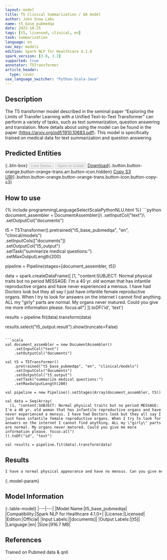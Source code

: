 ```yaml
---
layout: model
title: T5 Clinical Summarization / QA model
author: John Snow Labs
name: t5_base_pubmedqa
date: 2022-10-25
tags: [t5, licensed, clinical, en]
task: Summarization
language: en
nav_key: models
edition: Spark NLP for Healthcare 4.1.0
spark_version: [3.0, 3.2]
supported: true
annotator: T5Transformer
article_header:
  type: cover
use_language_switcher: "Python-Scala-Java"
---
```


## Description

The T5 transformer model described in the seminal paper “Exploring the Limits of Transfer Learning with a Unified Text-to-Text Transformer” can perform a variety of tasks, such as text summarization, question answering and translation. More details about using the model can be found in the paper (https://arxiv.org/pdf/1910.10683.pdf). This model is specifically trained on medical data for text summarization and question answering.

## Predicted Entities



{:.btn-box}
<button class="button button-orange" disabled>Live Demo</button>
<button class="button button-orange" disabled>Open in Colab</button>
[Download](https://s3.amazonaws.com/auxdata.johnsnowlabs.com/clinical/models/t5_base_pubmedqa_en_4.1.0_3.0_1666670271455.zip){:.button.button-orange.button-orange-trans.arr.button-icon.hidden}
[Copy S3 URI](s3://auxdata.johnsnowlabs.com/clinical/models/t5_base_pubmedqa_en_4.1.0_3.0_1666670271455.zip){:.button.button-orange.button-orange-trans.button-icon.button-copy-s3}

## How to use



<div class="tabs-box" markdown="1">
{% include programmingLanguageSelectScalaPythonNLU.html %}
```python
document_assembler = DocumentAssembler()\
    .setInputCol("text")\
    .setOutputCol("documents")

t5 = T5Transformer().pretrained("t5_base_pubmedqa", "en", "clinical/models")\
    .setInputCols(["documents"])\
    .setOutputCol("t5_output")\
    .setTask("summarize medical questions:")\
    .setMaxOutputLength(200)

pipeline = Pipeline(stages=[document_assembler, t5])

data = spark.createDataFrame([
  [1, "content:SUBJECT: Normal physical traits but no period MESSAGE: I'm a 40 yr. old woman that has infantile reproductive organs and have never experienced a mensus. I have had Doctors look but they all say I just have infantile female reproductive organs. When I try to look for answers on the internet I cannot find anything. ALL my \"girly\" parts are normal. My organs never matured. Could you give me more information please. focus:all"]
]).toDF('id', 'text')

results = pipeline.fit(data).transform(data)

results.select("t5_output.result").show(truncate=False)
```

```scala
val document_assembler = new DocumentAssembler()
    .setInputCol("text")
    .setOutputCol("documents")

val t5 = T5Transformer()
    .pretrained("t5_base_pubmedqa", "en", "clinical/models")
    .setInputCols("documents")
    .setOutputCol("t5_output")
    .setTask("summarize medical questions:")
    .setMaxOutputLength(200)

val pipeline = new Pipeline().setStages(Array(document_assembler, t5))

val data = Seq(Array(
  (1, "content:SUBJECT: Normal physical traits but no period MESSAGE: I'm a 40 yr. old woman that has infantile reproductive organs and have never experienced a mensus. I have had Doctors look but they all say I just have infantile female reproductive organs. When I try to look for answers on the internet I cannot find anything. ALL my \"girly\" parts are normal. My organs never matured. Could you give me more information please. focus:all")
)).toDF("id", "text")

val results = pipeline.fit(data).transform(data)
```

</div>

## Results

```bash
I have a normal physical appearance and have no mensus. Can you give me more information?
```

{:.model-param}
## Model Information

{:.table-model}
|---|---|
|Model Name:|t5_base_pubmedqa|
|Compatibility:|Spark NLP for Healthcare 4.1.0+|
|License:|Licensed|
|Edition:|Official|
|Input Labels:|[documents]|
|Output Labels:|[t5]|
|Language:|en|
|Size:|916.7 MB|

## References

Trained on Pubmed data & qnli
